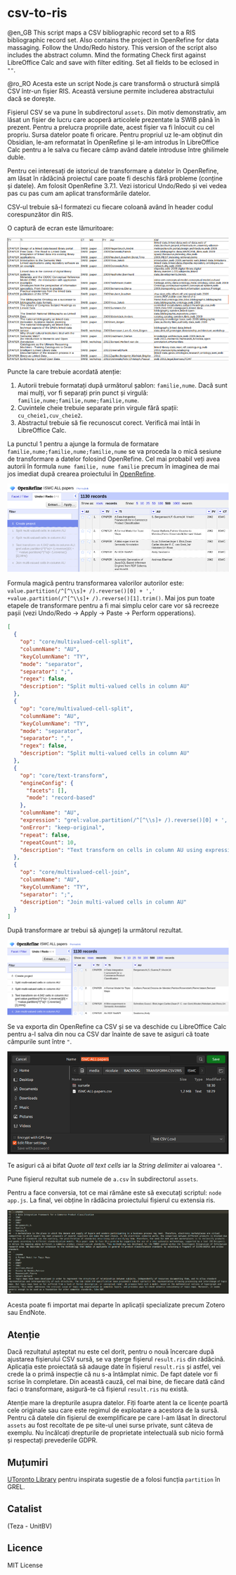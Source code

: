 # csv-to-ris

@en_GB This script maps a CSV bibliographic record set to a RIS bibliographic record set. Also contains the project in OpenRefine for data massaging. Follow the Undo/Redo history.
This version of the script also includes the abstract column. Mind the formating Check first against LibreOffice Calc and save with filter editing. Set all fields to be eclosed in `""`.

@ro_RO Acesta este un script Node.js care transformă o structură simplă CSV într-un fișier RIS. Această versiune permite includerea abstractului dacă se dorește.

Fișierul CSV se va pune în subdirectorul `assets`. Din motiv demonstrativ, am lăsat un fișier de lucru care acoperă articolele prezentate la SWIB până în prezent.
Pentru a prelucra propriile date, acest fișier va fi înlocuit cu cel propriu. Sursa datelor poate fi oricare. Pentru propriul uz le-am obținut din Obsidian, le-am reformatat în OpenRefine și le-am introdus în LibreOffice Calc pentru a le salva cu fiecare câmp având datele introduse între ghilimele duble.

Pentru cei interesați de istoricul de transformare a datelor în OpenRefine, am lăsat în rădăcină proiectul care poate fi deschis fără probleme (conține și datele). Am folosit OpenRefine 3.7.1.
Vezi istoricul Undo/Redo și vei vedea pas cu pas cum am aplicat transformările datelor.

CSV-ul trebuie să-l formatezi cu fiecare coloană având în header codul corespunzător din RIS.

O captură de ecran este lămuritoare:

!['screenshot care oferă o imagine orientativă pentru formatare'](CSV-format.png)

Puncte la care trebuie acordată atenție:

1. Autorii trebuie formatați după următorul șablon: `familie,nume`. Dacă sunt mai mulți, vor fi separați prin punct și virgulă: `familie,nume;familie,nume;familie,nume`.
2. Cuvintele cheie trebuie separate prin virgule fără spații: `cu_cheie1,cuv_cheie2`.
3. Abstractul trebuie să fie recunoscut corect. Verifică mai întâi în LibreOffice Calc.

La punctul 1 pentru a ajunge la formula de formatare `familie,nume;familie,nume;familie,nume` se va proceda la o mică sesiune de transformare a datelor folosind OpenRefine. Cel mai probabil veți avea autorii în formula `nume familie, nume familie` precum în imaginea de mai jos imediat după crearea proiectului în [OpenRefine](https://openrefine.org/).

![La importul inițial al fișierului în format CSV](import-initial-OpenRefine.png)

Formula magică pentru transformarea valorilor autorilor este: `value.partition(/^[^\\s]+ /).reverse()[0] + ',' +value.partition(/^[^\\s]+ /).reverse()[1].trim()`.
Mai jos pun toate etapele de transformare pentru a fi mai simplu celor care vor să recreeze pașii (vezi Undo/Redo -> Apply -> Paste -> Perform opperations).

```json
[
  {
    "op": "core/multivalued-cell-split",
    "columnName": "AU",
    "keyColumnName": "TY",
    "mode": "separator",
    "separator": ";",
    "regex": false,
    "description": "Split multi-valued cells in column AU"
  },
  {
    "op": "core/multivalued-cell-split",
    "columnName": "AU",
    "keyColumnName": "TY",
    "mode": "separator",
    "separator": ",",
    "regex": false,
    "description": "Split multi-valued cells in column AU"
  },
  {
    "op": "core/text-transform",
    "engineConfig": {
      "facets": [],
      "mode": "record-based"
    },
    "columnName": "AU",
    "expression": "grel:value.partition(/^[^\\s]+ /).reverse()[0] + ',' +value.partition(/^[^\\s]+ /).reverse()[1].trim()",
    "onError": "keep-original",
    "repeat": false,
    "repeatCount": 10,
    "description": "Text transform on cells in column AU using expression grel:value.partition(/^[^\\s]+ /).reverse()[0] + ',' +value.partition(/^[^\\s]+ /).reverse()[1].trim()"
  },
  {
    "op": "core/multivalued-cell-join",
    "columnName": "AU",
    "keyColumnName": "TY",
    "separator": ";",
    "description": "Join multi-valued cells in column AU"
  }
]
```

După transformare ar trebui să ajungeți la următorul rezultat.

![rezultat final în OpenRefine](dupa-transformare-openrefine.png)

Se va exporta din OpenRefine ca CSV și se va deschide cu LibreOffice Calc pentru a-l salva din nou ca CSV dar înainte de save te asiguri că toate câmpurile sunt între `"`.

![Salvezi](Calc01.png)

Te asiguri că ai bifat *Quote all text cells* iar la *String delimiter* ai valoarea `"`.

Pune fișierul rezultat sub numele de `a.csv` în subdirectorul `assets`.

Pentru a face conversia, tot ce mai rămâne este să executați scriptul: `node app.js`. La final, vei obține în rădăcina proiectului fișierul cu extensia ris.

![Rezultatul așteptat](rezultat.png)

Acesta poate fi importat mai departe în aplicații specializate precum Zotero sau EndNote.

## Atenție

Dacă rezultatul așteptat nu este cel dorit, pentru o nouă încercare după ajustarea fișierului CSV sursă, se va șterge fișierul `result.ris` din rădăcină. Aplicația este proiectată să adauge date în fișierul `result.ris` și astfel, vei crede la o primă inspecție că nu s-a întâmplat nimic. De fapt datele vor fi scrise în completare. Din această cauză, cel mai bine, de fiecare dată când faci o transformare, asigură-te că fișierul `result.ris` nu există.

Atenție mare la drepturile asupra datelor. Fiți foarte atent la ce licențe poartă cele originale sau care este regimul de exploatare a acestora de la sursă. Pentru că datele din fișierul de exemplificare pe care l-am lăsat în directorul `assets` au fost recoltate de pe site-ul unei surse private, sunt câteva de exemplu. Nu încălcați drepturile de proprietate intelectuală sub nicio formă și respectați prevederile GDPR.

## Muțumiri

[UToronto Library](https://mdl.library.utoronto.ca/technology/tutorials/openrefine-tutorial-3-regular-expressions-regex-activity) pentru inspirata sugestie de a folosi funcția `partition` în GREL.
## Catalist

(Teza - UnitBV)

## Licence

MIT License
